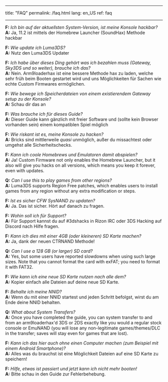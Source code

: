 * * *

title: "FAQ" permalink: /faq.html lang: en_US ref: faq

* * *

<a name="faq_latestfw" />**F:** *Ich bin auf der aktuellsten System-Version, ist meine Konsole hackbar?*  
**A:** Ja, 11.2 ist mittels der Homebrew Launcher (SoundHax)</a> Methode hackbar

<a name="faq_updatecfw" />**F:** *Wie update ich Luma3DS?*  
**A:** Nutz den Luma3DS Updater

<a name="faq_gatewaysky" />**F:** *Ich habe über dieses Ding gehört was ich bezahlen muss (Gateway, Sky3DS und so weiter), brauche ich das?*  
**A:** Nein. Arm9loaderhax ist eine bessere Methode hax zu laden, welche sehr früh beim Booten gestartet wird und uns Möglichkeiten für Sachen wie echte Custom Firmwares ermöglichen.

<a name="faq_gatewaysaves" />**F:** *Wie bewege ich Speicherdateien von einem existierendem Gateway setup zu der Konsole?*  
**A:** Schau dir das</a> an

<a name="faq_need" />**F:** *Was brauche ich für dieses Guide?*  
**A:** Dieser Guide kann gänzlich mit freier Software und (sollte kein Browser vorhanden sein) einem kompatiblen Spiel möglich

<a name="faq_risky" />**F:** *Wie riskant ist es, meine Konsole zu hacken?*  
**A:** Bricks sind mittlerweile *quasi* unmöglich, außer du missachtest oder umgehst alle Sicherheitschecks.

<a name="faq_homebrew" />**F:** *Kann ich coole Homebrews und Emulatoren damit abspielen?*  
**A:** Ja! Custom Firmware not only enables the Homebrew Launcher, but it also will give you hacks on all versions, which means you keep it forever, even with updates.

<a name="faq_regionfree" />**Q:** *Can I use this to play games from other regions?*  
**A:** Luma3DS supports Region Free patches, which enables users to install games from any region without any extra modification or steps.

<a name="faq_updates" />**F:** *Ist es sicher CFW SysNAND zu updaten?*  
**A:** Ja. Das ist sicher. Hört auf danach zu fragen.

<a name="faq_support" />**F:** *Wohin soll ich für Support?*  
**A:** Für Support kannst du auf #3dshacks in Rizon IRC</a> oder 3DS Hacking auf Discord</a> nach Hilfe fragen.

<a name="faq_le4gbsd" />**F:** *Kann ich dies mit einer 4GB (oder kleineren) SD Karte machen?*  
**A:** Ja, dank der neuen CTRNAND Methode!

<a name="faq_ge128gbsd" />**Q:** *Can I use a 128 GB (or larger) SD card?*  
**A:** Yes, but some users have reported slowdowns when using such large sizes. Note that you cannot format the card with exFAT; you need to format it with FAT32.

<a name="faq_movesd" />**F:** *Wie kann ich eine neue SD Karte nutzen nach alle dem?*  
**A:** Kopier einfach alle Dateien auf deine neue SD Karte.

<a name="faq_NNID" />**F:** *Behalte ich meine NNID?*  
**A:** Wenn du mit einer NNID startest und jeden Schritt befolgst, wirst du am Ende deine NNID behalten.

<a name="faq_systransfer" />**Q:** *What about System Transfers?*  
**A:** Once you have completed the guide, you can system transfer to and from an arm9loaderhax'd 3DS or 2DS exactly like you would a regular stock console or EmuNAND (you will lose any non-legitimate games/themes/DLC in the transfer; saves will stay even for games that are lost).

<a name="faq_nopc" />**F:** *Kann ich das hier auch ohne einen Computer machen (zum Beispiel mit einem Android Smartphone)?*  
**A:** Alles was du brauchst ist eine Möglichkeit Dateien auf eine SD Karte zu speichern!

<a name="faq_problem" />**F:** *Hilfe, etwas ist passiert und jetzt kann ich nicht mehr booten!*  
**A:** Bitte schau in den Guide zur Fehlerbehebung</a>.